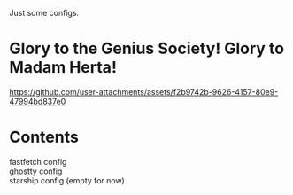 Just some configs.

# Glory to the Genius Society! Glory to Madam Herta!

https://github.com/user-attachments/assets/f2b9742b-9626-4157-80e9-47994bd837e0

# Contents

fastfetch config<br/>
ghostty config<br/>
starship config (empty for now)
